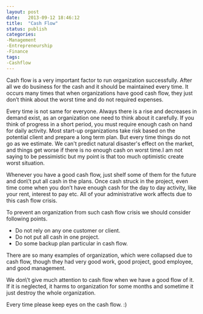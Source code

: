```yaml
---
layout: post
date:   2013-09-12 18:46:12
title:  "Cash Flow"
status: publish
categories: 
-Management
-Entrepreneurship
-Finance
tags:
-Cashflow
---
```


Cash flow is a very important factor to run organization successfully. After all we do business for the cash and it should be maintained every time. It occurs many times that when organizations have good cash flow, they just don’t think about the worst time and do not required expenses.

Every time is not same for everyone. Always there is a rise and decreases in demand exist, as an organization one need to think about it carefully. If you think of progress in a short period, you must require enough cash on hand for daily activity. Most start-up organizations take risk based on the potential client and prepare a long term plan. But every time things do not go as we estimate. We can't predict natural disaster's effect on the market, and things get worse if there is no enough cash on worst time.I am not saying to be pessimistic but my point is that too much optimistic create worst situation.

Whenever you have a good cash flow, just shelf some of them for the future and don\’t put all cash in the plans. Once cash struck in the project, even time come when you don’t have enough cash for the day to day activity, like your rent, interest to pay etc. All of your administrative work affects due to this cash flow crisis.

To prevent an organization from such cash flow crisis we should consider following points.
* Do not rely on any one customer or client.
* Do not put all cash in one project. 
* Do some backup plan particular in cash flow.

There are so many examples of organization, which were collapsed due to cash flow, though they had very good work, good project, good employee, and good management.

We don\’t give much attention to cash flow when we have a good flow of it. If it is neglected, it harms to organization for some months and sometime it just destroy the whole organization.

Every time please keep eyes on the cash flow. :)
